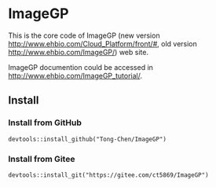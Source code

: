# ImageGP

This is the core code of ImageGP (new version <http://www.ehbio.com/Cloud_Platform/front/#>, old version <http://www.ehbio.com/ImageGP/>) web site.

ImageGP documention could be accessed in <http://www.ehbio.com/ImageGP_tutorial/>.

## Install

### Install from GitHub

```
devtools::install_github("Tong-Chen/ImageGP")
```

### Install from Gitee

```
devtools::install_git("https://gitee.com/ct5869/ImageGP")
```